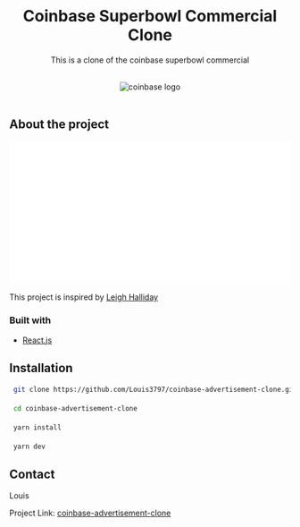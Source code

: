 <div id="top"></div>

<!-- PROJECT LOGO -->
<br />
<div align="center">

<h1 align="center">Coinbase Superbowl Commercial Clone</h1>

  <p align="center">
    This is a clone of the coinbase superbowl commercial
  </p>
    <br />
    
<img alt="coinbase logo" src="https://cdn.worldvectorlogo.com/logos/coinbase-1.svg" height="50">

<br />
<br />

</div>

## About the project

![homescreen][screenshot]

This project is inspired by [Leigh Halliday](https://www.youtube.com/watch?v=Zjnn4twRtXU)

### Built with
* [React.js](https://reactjs.org/)

## Installation

```bash
 git clone https://github.com/Louis3797/coinbase-advertisement-clone.git

 cd coinbase-advertisement-clone

 yarn install 

 yarn dev
```

## Contact

Louis

Project Link: [coinbase-advertisement-clone](https://github.com/Louis3797/coinbase-advertisement-clone)

[screenshot]: assets/screenshot.png